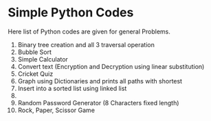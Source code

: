 # Simple Python Codes

Here list of Python codes are given for general Problems.
1. Binary tree creation and all 3 traversal operation 
2. Bubble Sort 
3. Simple Calculator 
4. Convert text (Encryption and Decryption using linear substitution)
5. Cricket Quiz
6. Graph using Dictionaries and prints all paths with shortest
7. Insert into a sorted list using linked list
8. 
9. Random Password Generator (8 Characters fixed length)
10. Rock, Paper, Scissor Game 

